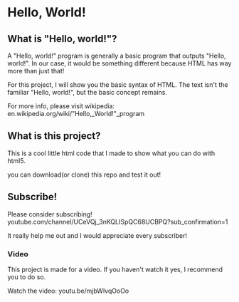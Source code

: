 # Hello, World!

## What is "Hello, world!"?

A "Hello, world!" program is generally a basic program that outputs "Hello, world!". In our case, it would be something different because HTML has way more than just that!

For this project, I will show you the basic syntax of HTML. The text isn't the familiar "Hello, world!", but the basic concept remains.

For more info, please visit wikipedia: en.wikipedia.org/wiki/"Hello,_World!"_program

## What is this project?

This is a cool little html code that I made to show what you can do with html5.

you can download(or clone) this repo and test it out!


## Subscribe!

Please consider subscribing! youtube.com/channel/UCeVQj_3nKQLISpQC68UCBPQ?sub_confirmation=1

It really help me out and I would appreciate every subscriber!


### Video

This project is made for a video. If you haven't watch it yes, I recommend you to do so.

Watch the video: youtu.be/mjbWlvqOoOo
